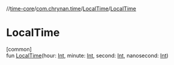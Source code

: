 //[time-core](../../../index.md)/[com.chrynan.time](../index.md)/[LocalTime](index.md)/[LocalTime](-local-time.md)

# LocalTime

[common]\
fun [LocalTime](-local-time.md)(hour: [Int](https://kotlinlang.org/api/latest/jvm/stdlib/kotlin/-int/index.html), minute: [Int](https://kotlinlang.org/api/latest/jvm/stdlib/kotlin/-int/index.html), second: [Int](https://kotlinlang.org/api/latest/jvm/stdlib/kotlin/-int/index.html), nanosecond: [Int](https://kotlinlang.org/api/latest/jvm/stdlib/kotlin/-int/index.html))
